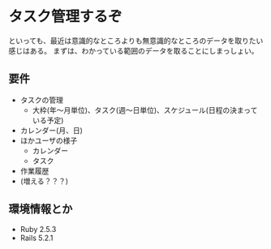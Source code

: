 # タスク管理するぞ

といっても、最近は意識的なところよりも無意識的なところのデータを取りたい感じはある。
まずは、わかっている範囲のデータを取ることにしまっしょい。

## 要件
- タスクの管理
  - 大枠(年〜月単位)、タスク(週〜日単位)、スケジュール(日程の決まっている予定)
- カレンダー(月、日)
- ほかユーザの様子
  - カレンダー
  - タスク
- 作業履歴
- (増える？？？)

## 環境情報とか

* Ruby 2.5.3
* Rails 5.2.1
